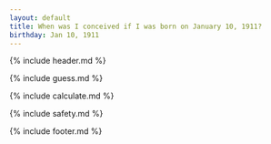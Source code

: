 ```yaml
---
layout: default
title: When was I conceived if I was born on January 10, 1911?
birthday: Jan 10, 1911
---
```


{% include header.md %}

{% include guess.md %}

{% include calculate.md %}

{% include safety.md %}

{% include footer.md %}



